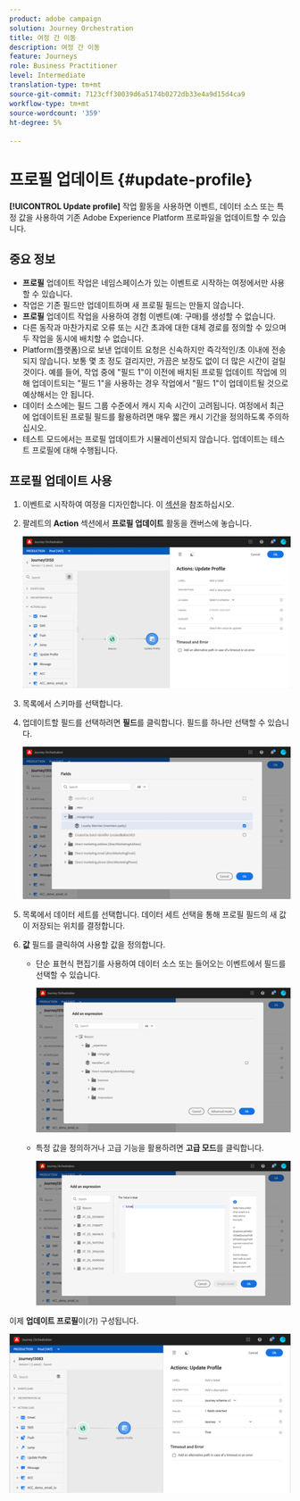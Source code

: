 ```yaml
---
product: adobe campaign
solution: Journey Orchestration
title: 여정 간 이동
description: 여정 간 이동
feature: Journeys
role: Business Practitioner
level: Intermediate
translation-type: tm+mt
source-git-commit: 7123cff30039d6a5174b0272db33e4a9d15d4ca9
workflow-type: tm+mt
source-wordcount: '359'
ht-degree: 5%

---
```



# 프로필 업데이트 {#update-profile}

**[!UICONTROL Update profile]** 작업 활동을 사용하면 이벤트, 데이터 소스 또는 특정 값을 사용하여 기존 Adobe Experience Platform 프로파일을 업데이트할 수 있습니다.

## 중요 정보

* **프로필** 업데이트 작업은 네임스페이스가 있는 이벤트로 시작하는 여정에서만 사용할 수 있습니다.
* 작업은 기존 필드만 업데이트하며 새 프로필 필드는 만들지 않습니다.
* **프로필** 업데이트 작업을 사용하여 경험 이벤트(예: 구매)를 생성할 수 없습니다.
* 다른 동작과 마찬가지로 오류 또는 시간 초과에 대한 대체 경로를 정의할 수 있으며 두 작업을 동시에 배치할 수 없습니다.
* Platform(플랫폼)으로 보낸 업데이트 요청은 신속하지만 즉각적인/초 이내에 전송되지 않습니다. 보통 몇 초 정도 걸리지만, 가끔은 보장도 없이 더 많은 시간이 걸릴 것이다. 예를 들어, 작업 중에 &quot;필드 1&quot;이 이전에 배치된 프로필 업데이트 작업에 의해 업데이트되는 &quot;필드 1&quot;을 사용하는 경우 작업에서 &quot;필드 1&quot;이 업데이트될 것으로 예상해서는 안 됩니다.
* 데이터 소스에는 필드 그룹 수준에서 캐시 지속 시간이 고려됩니다. 여정에서 최근에 업데이트된 프로필 필드를 활용하려면 매우 짧은 캐시 기간을 정의하도록 주의하십시오.
* 테스트 모드에서는 프로필 업데이트가 시뮬레이션되지 않습니다. 업데이트는 테스트 프로필에 대해 수행됩니다.

## 프로필 업데이트 사용

1. 이벤트로 시작하여 여정을 디자인합니다. 이 [섹션](../building-journeys/journey.md)을 참조하십시오.

1. 팔레트의 **Action** 섹션에서 **프로필 업데이트** 활동을 캔버스에 놓습니다.

   ![](../assets/profileupdate0.png)

1. 목록에서 스키마를 선택합니다.

1. 업데이트할 필드를 선택하려면 **필드**&#x200B;를 클릭합니다. 필드를 하나만 선택할 수 있습니다.

   ![](../assets/profileupdate2.png)

1. 목록에서 데이터 세트를 선택합니다. 데이터 세트 선택을 통해 프로필 필드의 새 값이 저장되는 위치를 결정합니다.

1. **값** 필드를 클릭하여 사용할 값을 정의합니다.

   * 단순 표현식 편집기를 사용하여 데이터 소스 또는 들어오는 이벤트에서 필드를 선택할 수 있습니다.

      ![](../assets/profileupdate4.png)

   * 특정 값을 정의하거나 고급 기능을 활용하려면 **고급 모드**&#x200B;를 클릭합니다.

      ![](../assets/profileupdate3.png)

이제 **업데이트 프로필**&#x200B;이(가) 구성됩니다.

![](../assets/profileupdate1.png)
